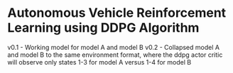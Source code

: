 # Autonomous Vehicle Reinforcement Learning using DDPG Algorithm

v0.1 - Working model for model A and model B
v0.2 - Collapsed model A and model B to the same environment format, where the ddpg actor critic will observe only states 1-3 for model A versus 1-4 for model B

